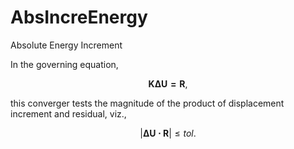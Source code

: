 # AbsIncreEnergy

Absolute Energy Increment

In the governing equation,

$$
\mathbf{K\Delta{}U=R},
$$

this converger tests the magnitude of the product of displacement increment and residual, viz.,

$$
\left|\mathbf{\Delta{}U\cdot{}R}\right|\leqslant{}tol.
$$

